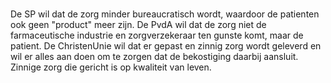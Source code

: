 #
De SP wil dat de zorg minder bureaucratisch wordt, waardoor de patienten ook geen "product" meer zijn.
De PvdA wil dat de zorg niet de farmaceutische industrie en zorgverzekeraar ten gunste komt, maar de patient.
De ChristenUnie wil dat er gepast en zinnig zorg wordt geleverd en wil er alles aan doen om te zorgen dat de bekostiging daarbij aansluit. Zinnige zorg die gericht is op kwaliteit van leven.
